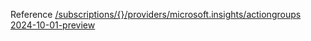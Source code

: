 Reference [/subscriptions/{}/providers/microsoft.insights/actiongroups 2024-10-01-preview](/Resources/mgmt-plane/L3N1YnNjcmlwdGlvbnMve30vcHJvdmlkZXJzL21pY3Jvc29mdC5pbnNpZ2h0cy9hY3Rpb25ncm91cHM=/2024-10-01-preview.xml)
